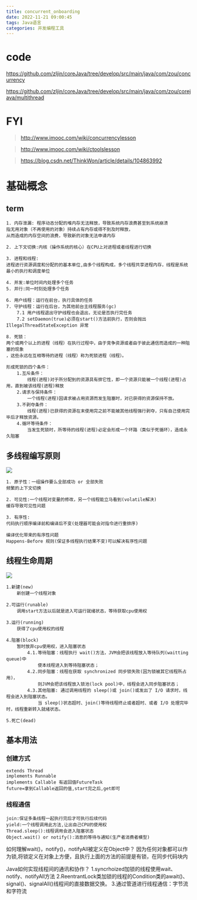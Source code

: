 ```yaml
---
title: concurrent_onboarding
date: 2022-11-21 09:00:45
tags: Java语言
categories: 并发编程工具
---
```


# code

https://github.com/zljin/coreJava/tree/develop/src/main/java/com/zou/concurrency

https://github.com/zljin/coreJava/tree/develop/src/main/java/com/zou/corejava/multithread


# FYI
> http://www.imooc.com/wiki/concurrencylesson

> http://www.imooc.com/wiki/ctoolslesson

> https://blog.csdn.net/ThinkWon/article/details/104863992


# 基础概念

## term

```
1. 内存泄漏: 程序动态分配的堆内存无法释放，导致系统内存浪费甚至到系统崩溃
指无用对象（不再使用的对象）持续占有内存或得不到及时释放，
从而造成的内存空间的浪费，导致新的对象无法申请内存

2. 上下文切换:内核（操作系统的核心）在CPU上对进程或者线程进行切换

3. 进程和线程:
进程进行资源调度和分配的的基本单位,由多个线程构成，多个线程共享进程内存，线程是系统最小的执行和调度单位

4. 并发:单位时间内处理多个任务
5. 并行:同一时刻处理多个任务

6. 用户线程：运行在前台，执行具体的任务
7. 守护线程：运行在后台，为其他前台主线程服务(gc)
    7.1 用户线程退出守护线程也会退出，无论是否执行完任务
    7.2 setDaemon(true)必须在start()方法前执行，否则会抛出 IllegalThreadStateException 异常

8. 死锁：
两个或两个以上的进程（线程）在执行过程中，由于竞争资源或者由于彼此通信而造成的一种阻塞的现象
，这些永远在互相等待的进程（线程）称为死锁进程（线程）。

形成死锁的四个条件：
    1.互斥条件：
        线程(进程)对于所分配到的资源具有排它性，即一个资源只能被一个线程(进程)占用，直到被该线程(进程)释放
    2.请求与保持条件：
        一个线程(进程)因请求被占用资源而发生阻塞时，对已获得的资源保持不放。
    3.不剥夺条件：
        线程(进程)已获得的资源在末使用完之前不能被其他线程强行剥夺，只有自己使用完毕后才释放资源。
    4.循环等待条件：
        当发生死锁时，所等待的线程(进程)必定会形成一个环路（类似于死循环），造成永久阻塞
```

## 多线程编写原则

![](https://github.com/zljin/hexo/blob/develop/image_address/concurrent2.png?raw=true)

```
1. 原子性：一组操作要么全部成功 or 全部失败
频繁的上下文切换

2. 可见性:一个线程对变量的修改，另一个线程能立马看到(volatile解决)
缓存导致可见性问题

3. 有序性:
代码执行顺序编译前和编译后不变(处理器可能会对指令进行重排序)

编译优化带来的有序性问题
Happens-Before 规则(保证多线程执行结果不变)可以解决有序性问题

```
## 线程生命周期

![](https://github.com/zljin/hexo/blob/develop/image_address/concurrent1.png?raw=true)
```
1.新建(new)
    新创建一个线程对象

2.可运行(runable)
    调用start方法以后就是进入可运行就绪状态，等待获取cpu使用权

3.运行(running)
    获得了cpu使用权的线程

4.阻塞(block)
    暂时放弃cpu使用权，进入阻塞状态
        4.1.等待阻塞：线程执行 wait()方法，JVM会把该线程放入等待队列(waitting queue)中
            使本线程进入到等待阻塞状态；
        4.2.同步阻塞：线程在获取 synchronized 同步锁失败(因为锁被其它线程所占用)，
            则JVM会把该线程放入锁池(lock pool)中，线程会进入同步阻塞状态；
        4.3.其他阻塞: 通过调用线程的 sleep()或 join()或发出了 I/O 请求时，线程会进入到阻塞状态。
            当 sleep()状态超时、join()等待线程终止或者超时、或者 I/O 处理完毕时，线程重新转入就绪状态。

5.死亡(dead)

```

## 基本用法

### 创建方式

```
extends Thread
implements Runnable
implements Callable 有返回值FutureTask 
future=拿到Callable返回的值,start完之后,get即可
```

### 线程通信

```
join:保证多条线程一起执行完后才可执行后续代码
yield:一个线程调用此方法,让出自己CPU的使用权
Thread.sleep():线程调用会进入阻塞状态
Object.wait() or notify():消息的等待与通知(生产者消费者模型)
```

如何理解wait()，notify()，notifyAll被定义在Object中？
因为任何对象都可以作为锁,将锁定义在对象上方便，且执行上面的方法的前提是有锁，在同步代码块内

Java如何实现线程间的通讯和协作？
1.syncrhoized加锁的线程使用wait、notify、notifyAll方法
2.ReentrantLock类加锁的线程的Condition类的await()、signal()、signalAll()线程间的直接数据交换。
3.通过管道进行线程通信：字节流和字符流